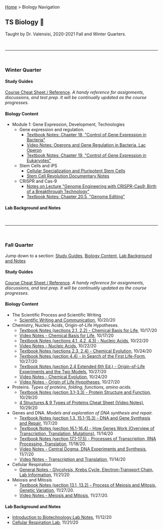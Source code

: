 [Home](https://andre-ye.github.io) > Biology Navigation 
## TS Biology 🧬
Taught by Dr. Valensisi, 2020-2021 Fall and Winter Quarters.

<br>

--- 

<br>

### Winter Quarter

#### Study Guides
[Course Cheat Sheet / Reference](https://andre-ye.github.io/biology/winter-quarter/study-guide/cheat-sheet). *A handy reference for assignments, discussions, and test prep. It will be continually updated as the course progresses.*

#### Biology Content
- Module 1: Gene Expression, Development, Technologies
  - Gene expression and regulation.
    - [Textbook Notes: Chapter 18, "Control of Gene Expression in Bacteria"](https://andre-ye.github.io/biology/winter-quarter/notes/module-1/chapter-18)
    - [Video Notes: Operons and Gene Regulation in Bacteria, Lac Operon](https://andre-ye.github.io/biology/winter-quarter/notes/module-1/video-notes)
    - [Textbook Notes: Chapter 19, "Control of Gene Expression in Eukaryotes"](https://andre-ye.github.io/biology/winter-quarter/notes/module-1/chapter-19)
  - Stem Cells and iPS
    - [Cellular Specialization and Pluripotent Stem Cells](https://andre-ye.github.io/biology/winter-quarter/notes/module-1/cellular-specialization)
    - [Stem Cell Revolution Documentary Notes](https://andre-ye.github.io/biology/winter-quarter/notes/module-1/stem-cell-revolution)
  - CRISPR and Cas-9
    - [Notes on Lecture "Genome Engineering with CRISPR-Cas9: Birth of a Breakthrough Technology"](https://andre-ye.github.io/biology/winter-quarter/notes/module-1/doudna-lecture)
    - [Textbook Notes: Chapter 20.5, "Genome Editing"](https://andre-ye.github.io/biology/winter-quarter/notes/module-1/chapter-20)
#### Lab Background and Notes

<br>

---

<br>

### Fall Quarter
Jump down to a section: [Study Guides](#study-guides-1), [Biology Content](#biology-content-1), [Lab Background and Notes](#lab-background-and-notes-1)

#### Study Guides
[Course Cheat Sheet / Reference](https://andre-ye.github.io/biology/study-guides/cheat-sheet). *A handy reference for assignments, discussions, and test prep. It will be continually updated as the course progresses.*

#### Biology Content
- The Scientific Process and Scientific Writing
  - [Scientific Writing and Communication](https://andre-ye.github.io/biology/scientific-writing-and-communication), 10/20/20
- Chemistry, Nucleic Acids, Origin-of-Life Hypotheses.
  - [Textbook Notes (sections 2.1, 2.2) - Chemical Basis for Life](https://andre-ye.github.io/biology/chemical-basis-for-life-notes), 10/17/20
  - [Video Notes - Chemical Basis for Life](https://andre-ye.github.io/biology/video_chemical_basis_for_life), 10/17/20
  - [Textbook Notes (sections 4.1, 4.2, 4.3) - Nucleic Acids](https://andre-ye.github.io/biology/nucleic-acids/textbook-notes), 10/22/20
  - [Video Notes - Nucleic Acids](https://andre-ye.github.io/biology/nucleic-acids/video-notes), 10/22/20
  - [Textbook Notes (sections 2.3, 2.4) - Chemical Evolution](https://andre-ye.github.io/biology/chemical-evolution/textbook-notes), 10/24/20
  - [Textbook Notes (section 4.4) - In Search of the First Life-Form](https://andre-ye.github.io/biology/chemical-evolution/in-search-of-the-first-life-form), 10/27/20
  - [Textbook Notes (section 2.4 Extended 6th Ed.) - Origin-of-Life Experiments and the Two Models](https://andre-ye.github.io/biology/chemical-evolution/two-models-of-chemical-evolution), 10/27/20
  - [Video Notes - Chemical Evolution](https://andre-ye.github.io/biology/chemical-evolution/video-notes), 10/24/20
  - [Video Notes - Origin of Life Hypotheses](https://andre-ye.github.io/biology/chemical-evolution/video-notes-origin-of-life), 10/27/20
- Proteins. *Types of proteins, folding, functions, amino acids.*
  - [Textbook Notes (section 3.1-3.3) - Protein Structure and Function](https://andre-ye.github.io/biology/proteins/textbook-notes), 10/29/20
  - [4 Structures & 9 Types of Proteins Cheat Sheet (Video Notes)](https://andre-ye.github.io/biology/proteins/video_notes), 10/29/20
- Genes and DNA. *Models and exploration of DNA synthesis and repair.*
  - [Textbook Notes (section 1.3, 15.1-15.3) - DNA and Gene Synthesis and Repair](https://andre-ye.github.io/biology/genes-and-dna/textbook-notes), 11/7/20
  - [Textbook Notes (section 16.1-16.4) - How Genes Work (Overview of Transcription, Translation, Mutations)](https://andre-ye.github.io/biology/genes-and-dna/chapter-16-how-genes-work), 11/14/20
  - [Textbook Notes (section 17.1-17.5) - Processes of Transcription, RNA Processing, Translation](https://andre-ye.github.io/biology/genes-and-dna/chapter_17), 11/18/20.
  - [Video Notes - Central Dogma, DNA Experiments and Synthesis](https://andre-ye.github.io/biology/genes-and-dna/video-notes), 11/7/20
  - [Video Notes - Transcription and Translation](https://andre-ye.github.io/biology/genes-and-dna/genes-video-notes), 11/14/20
- Cellular Respiration
  - [General Notes - Glycolysis, Krebs Cycle, Electron-Transport Chain, Lab Information](https://andre-ye.github.io/biology/cellular_respiration/general_notes), 11/21/20
- Meiosis and Mitosis
  - [Textbook Notes (section 13.1, 13.2) - Process of Meiosis and Mitosis, Genetic Variation](https://andre-ye.github.io/biology/meiosis-and-mitosis/meiosis-textbook-notes), 11/27/20.
  - [Video Notes - Meiosis and Mitosis](https://andre-ye.github.io/biology/meiosis-and-mitosis/meiosis_video_notes), 11/27/20.

#### Lab Background and Notes
- [Introduction to Biotechnology Lab Notes](https://andre-ye.github.io/biology/labs/introduction-to-biotechnology-methods), 11/12/20
- [Cellular Respiration Lab](https://andre-ye.github.io/biology/cellular_respiration/general_notes#cellular-respiration-lab-background), 11/21/20
